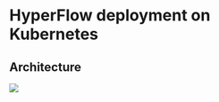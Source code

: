 # HyperFlow deployment on Kubernetes
## Architecture

![](https://github.com/hyperflow-wms/hyperflow-k8s-deployment/blob/master/hypeflow-k8s-arch.png)
